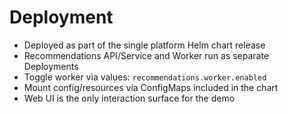 # Deployment

- Deployed as part of the single platform Helm chart release
- Recommendations API/Service and Worker run as separate Deployments
- Toggle worker via values: `recommendations.worker.enabled`
- Mount config/resources via ConfigMaps included in the chart
- Web UI is the only interaction surface for the demo
